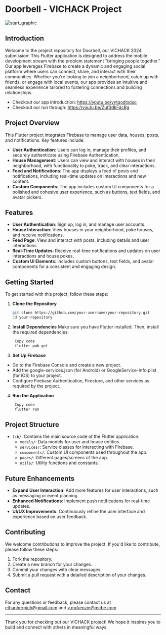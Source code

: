 # Doorbell - VICHACK Project

![start_graphic](https://github.com/user-attachments/assets/5854b2f1-76c3-4158-b17f-568fd54fe613)

## Introduction

Welcome to the project repository for Doorbell, our VICHACK 2024 submission! This Flutter application is designed to address the mobile development stream with the problem statement "bringing people together." Our app leverages Firebase to create a dynamic and engaging social platform where users can connect, share, and interact with their communities. Whether you're looking to join a neighborhood, catch up with friends, or engage with local events, our app provides an intuitive and seamless experience tailored to fostering connections and building relationships.
- Checkout our app introduction: https://youtu.be/yytqodtxduc
- Checkout our run through: https://youtu.be/Zuf3dkFdcBg

## Project Overview

This Flutter project integrates Firebase to manage user data, houses, posts, and notifications. Key features include:

- **User Authentication**: Users can log in, manage their profiles, and securely authenticate using Firebase Authentication.
- **House Management**: Users can view and interact with houses in their neighborhood, with functionality to poke, track, and clear interactions.
- **Feed and Notifications**: The app displays a feed of posts and notifications, including real-time updates on interactions and new content.
- **Custom Components**: The app includes custom UI components for a polished and cohesive user experience, such as buttons, text fields, and avatar pickers.

## Features

- **User Authentication**: Sign up, log in, and manage user accounts.
- **House Interaction**: View houses in your neighborhood, poke houses, and receive notifications.
- **Feed Page**: View and interact with posts, including details and user interactions.
- **Real-Time Updates**: Receive real-time notifications and updates on user interactions and house pokes.
- **Custom UI Elements**: Includes custom buttons, text fields, and avatar components for a consistent and engaging design.

## Getting Started

To get started with this project, follow these steps:

1. **Clone the Repository**
   ```bash
   git clone https://github.com/your-username/your-repository.git
   cd your-repository

2. **Install Dependencies**
   Make sure you have Flutter installed. Then, install the required dependencies:
   ```bash
    Copy code
    flutter pub get

3. **Set Up Firebase**

- Go to the Firebase Console and create a new project.
- Add the google-services.json (for Android) or GoogleService-Info.plist (for iOS) to your project.
- Configure Firebase Authentication, Firestore, and other services as required by the project.


4. **Run the Application**
   ```bash
    Copy code
    flutter run


## Project Structure

- `lib/`: Contains the main source code of the Flutter application.
  - `models/`: Data models for user and house entities.
  - `services/`: Service classes for interacting with Firebase.
  - `components/`: Custom UI components used throughout the app.
  - `pages/`: Different pages/screens of the app.
  - `utils/`: Utility functions and constants.

## Future Enhancements

- **Expand User Interaction**: Add more features for user interactions, such as messaging or event planning.
- **Enhanced Notifications**: Implement push notifications for real-time updates.
- **UI/UX Improvements**: Continuously refine the user interface and experience based on user feedback.

## Contributing

We welcome contributions to improve the project. If you'd like to contribute, please follow these steps:

1. Fork the repository.
2. Create a new branch for your changes.
3. Commit your changes with clear messages.
4. Submit a pull request with a detailed description of your changes.

## Contact

For any questions or feedback, please contact us at [ethanherpich@gmail.com](mailto:ethanherpich@gmail.com) and [v.mckenzie@mcbe.com](mailto:v.mckenzie@mcbe.com).

---

Thank you for checking out our VICHACK project! We hope it inspires you to build and connect with others in meaningful ways.






